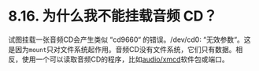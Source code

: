 # 8.16. 为什么我不能挂载音频 CD？

试图挂载一张音频CD会产生类似 “cd9660“ 的错误。/dev/cd0: “无效参数“。这是因为`mount`只对文件系统起作用。音频CD没有文件系统，它们只有数据。相反，使用一个可以读取音频CD的程序，比如[audio/xmcd](https://cgit.freebsd.org/ports/tree/audio/xmcd/pkg-descr)软件包或端口。
